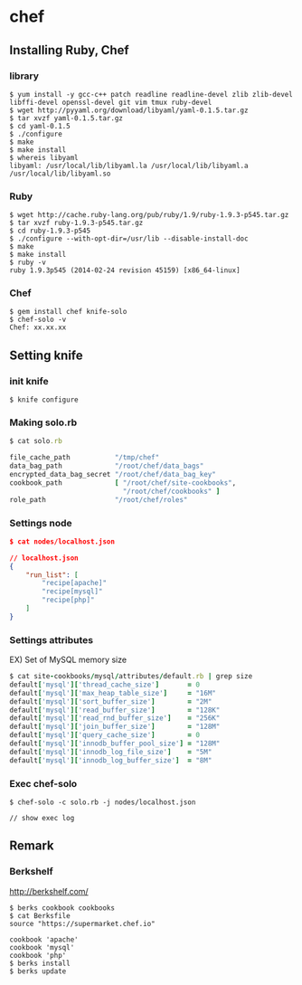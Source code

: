 
# chef

## Installing Ruby, Chef

### library

```
$ yum install -y gcc-c++ patch readline readline-devel zlib zlib-devel libffi-devel openssl-devel git vim tmux ruby-devel
$ wget http://pyyaml.org/download/libyaml/yaml-0.1.5.tar.gz
$ tar xvzf yaml-0.1.5.tar.gz
$ cd yaml-0.1.5
$ ./configure
$ make
$ make install
$ whereis libyaml
libyaml: /usr/local/lib/libyaml.la /usr/local/lib/libyaml.a /usr/local/lib/libyaml.so
```

### Ruby

```
$ wget http://cache.ruby-lang.org/pub/ruby/1.9/ruby-1.9.3-p545.tar.gz
$ tar xvzf ruby-1.9.3-p545.tar.gz
$ cd ruby-1.9.3-p545
$ ./configure --with-opt-dir=/usr/lib --disable-install-doc
$ make
$ make install
$ ruby -v
ruby 1.9.3p545 (2014-02-24 revision 45159) [x86_64-linux]
```

### Chef

```
$ gem install chef knife-solo
$ chef-solo -v
Chef: xx.xx.xx
```

## Setting knife


### init knife

```
$ knife configure
```

### Making solo.rb

```ruby
$ cat solo.rb

file_cache_path           "/tmp/chef"
data_bag_path             "/root/chef/data_bags"
encrypted_data_bag_secret "/root/chef/data_bag_key"
cookbook_path             [ "/root/chef/site-cookbooks",
                            "/root/chef/cookbooks" ]
role_path                 "/root/chef/roles"
```

### Settings node

```json
$ cat nodes/localhost.json

// localhost.json
{
    "run_list": [
        "recipe[apache]"
        "recipe[mysql]"
        "recipe[php]"
    ]
}
```

### Settings attributes

EX) Set of MySQL memory size

```ruby
$ cat site-cookbooks/mysql/attributes/default.rb | grep size
default['mysql']['thread_cache_size']       = 0
default['mysql']['max_heap_table_size']     = "16M"
default['mysql']['sort_buffer_size']        = "2M"
default['mysql']['read_buffer_size']        = "128K"
default['mysql']['read_rnd_buffer_size']    = "256K"
default['mysql']['join_buffer_size']        = "128M"
default['mysql']['query_cache_size']        = 0
default['mysql']['innodb_buffer_pool_size'] = "128M"
default['mysql']['innodb_log_file_size']    = "5M"
default['mysql']['innodb_log_buffer_size']  = "8M"
```

### Exec chef-solo

```
$ chef-solo -c solo.rb -j nodes/localhost.json

// show exec log
```

## Remark

### Berkshelf

http://berkshelf.com/

```
$ berks cookbook cookbooks
$ cat Berksfile
source "https://supermarket.chef.io"

cookbook 'apache'
cookbook 'mysql'
cookbook 'php'
$ berks install
$ berks update
```
